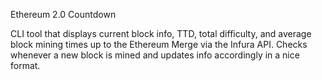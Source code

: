 Ethereum 2.0 Countdown

CLI tool that displays current block info, TTD, total difficulty, and average block mining times up to the Ethereum Merge via the Infura API. Checks whenever a new block is mined and updates info accordingly in a nice format. 
